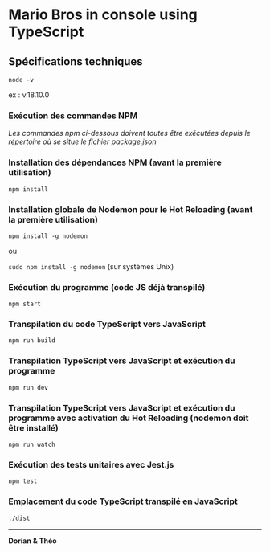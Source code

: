 # Mario Bros in console using TypeScript

## Spécifications techniques

`node -v`

ex : v.18.10.0

### Exécution des commandes NPM

_Les commandes npm ci-dessous doivent toutes être exécutées depuis le répertoire où se situe le fichier package.json_

### Installation des dépendances NPM (avant la première utilisation)

`npm install`

### Installation globale de Nodemon pour le Hot Reloading (avant la première utilisation)

`npm install -g nodemon`

ou

`sudo npm install -g nodemon` (sur systèmes Unix)

### Exécution du programme (code JS déjà transpilé)

`npm start`

### Transpilation du code TypeScript vers JavaScript

`npm run build`

### Transpilation TypeScript vers JavaScript et exécution du programme

`npm run dev`

### Transpilation TypeScript vers JavaScript et exécution du programme avec activation du Hot Reloading (nodemon doit être installé)

`npm run watch`

### Exécution des tests unitaires avec Jest.js

`npm test`

### Emplacement du code TypeScript transpilé en JavaScript

`./dist`

---

**Dorian & Théo**